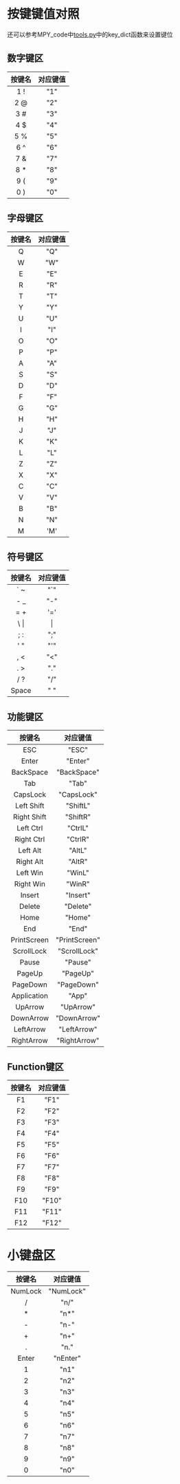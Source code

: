 # 按键键值对照

还可以参考MPY_code中[tools.py](https://github.com/PCX-LK/RKD-MpyCode/blob/979dd39ad3c4af1102518f772fbc5197f3a658ba/code/lib/tools.py)中的key_dict函数来设置键位

## 数字键区

|按键名|对应键值|
| :---: | :---: |
|1 !|"1"|
|2 @|"2"|
|3 #|"3"|
|4 $|"4"|
|5 %|"5"|
|6 ^|"6"|
|7 &|"7"|
|8 *|"8"|
|9 (|"9"|
|0 )|"0"|

## 字母键区

|按键名|对应键值|
| :---: | :---: |
|Q|"Q"|
|W|"W"|
|E|"E"|
|R|"R"|
|T|"T"|
|Y|"Y"|
|U|"U"|
|I|"I"|
|O|"O"|
|P|"P"|
|A|"A"|
|S|"S"|
|D|"D"|
|F|"F"|
|G|"G"|
|H|"H"|
|J|"J"|
|K|"K"|
|L|"L"|
|Z|"Z"|
|X|"X"|
|C|"C"|
|V|"V"|
|B|"B"|
|N|"N"|
|M|'M'|

## 符号键区

|按键名|对应键值|
| :---: | :---: |
|\` ~|"`"|
|- _|"-"|
|= +|'='|
|\\ \||\\|
|; :|";"|
|' "|"'"|
|, <|"<"|
|. >|"."|
|/ ?|"/"|
|Space|" "|

## 功能键区

|按键名|对应键值|
| :---: | :---: |
|ESC|"ESC"|
|Enter|"Enter"|
|BackSpace|"BackSpace"|
|Tab|"Tab"|
|CapsLock|"CapsLock"|
|Left Shift|"ShiftL"|
|Right Shift|"ShiftR"|
|Left Ctrl|"CtrlL"|
|Right Ctrl|"CtrlR"|
|Left Alt|"AltL"
|Right Alt|"AltR"
|Left Win|"WinL"|
|Right Win|"WinR"|
|Insert|"Insert"|
|Delete|"Delete"|
|Home|"Home"|
|End|"End"|
|PrintScreen|"PrintScreen"|
|ScrollLock|"ScrollLock"|
|Pause|"Pause"|
|PageUp|"PageUp"|
|PageDown|"PageDown"|
|Application|"App"|
|UpArrow|"UpArrow"|
|DownArrow|"DownArrow"|
|LeftArrow|"LeftArrow"|
|RightArrow|"RightArrow"|

## Function键区

|按键名|对应键值|
| :---: | :---: |
|F1|"F1"|
|F2|"F2"|
|F3|"F3"|
|F4|"F4"|
|F5|"F5"|
|F6|"F6"|
|F7|"F7"|
|F8|"F8"|
|F9|"F9"|
|F10|"F10"|
|F11|"F11"|
|F12|"F12"|

# 小键盘区

|按键名|对应键值|
| :---: | :---: |
|NumLock|"NumLock"|
|/|"n/"|
|\*|"n\*"|
|-|"n-"|
|+|"n+"|
|.|"n."
|Enter|"nEnter"|
|1|"n1"|
|2|"n2"|
|3|"n3"|
|4|"n4"|
|5|"n5"|
|6|"n6"|
|7|"n7"|
|8|"n8"|
|9|"n9"|
|0|"n0"|
